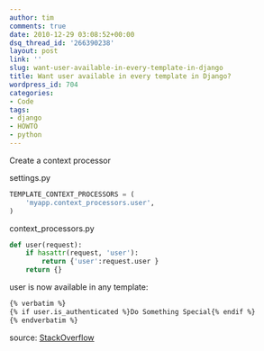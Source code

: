 ```yaml
---
author: tim
comments: true
date: 2010-12-29 03:08:52+00:00
dsq_thread_id: '266390238'
layout: post
link: ''
slug: want-user-available-in-every-template-in-django
title: Want user available in every template in Django?
wordpress_id: 704
categories:
- Code
tags:
- django
- HOWTO
- python
---
```


Create a context processor

settings.py

```python
TEMPLATE_CONTEXT_PROCESSORS = (
	'myapp.context_processors.user',
)
```

context_processors.py

```python
def user(request):
	if hasattr(request, 'user'):
		return {'user':request.user }
	return {}
```

user is now available in any template:

```HTML
{% verbatim %}
{% if user.is_authenticated %}Do Something Special{% endif %}
{% endverbatim %}
```

source: [StackOverflow](http://stackoverflow.com/questions/41547/always-including-the-user-in-the-django-template-context "StackOverflow")